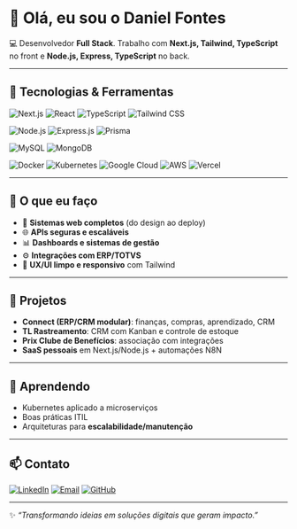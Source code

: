 # 👋 Olá, eu sou o Daniel Fontes

💻 Desenvolvedor **Full Stack**. Trabalho com **Next.js, Tailwind, TypeScript** no front e **Node.js, Express, TypeScript** no back.

---

## 🚀 Tecnologias & Ferramentas

<!-- Frontend -->
![Next.js](https://img.shields.io/badge/Next.js-000000.svg?style=for-the-badge&logo=nextdotjs&logoColor=white)
![React](https://img.shields.io/badge/React-20232A.svg?style=for-the-badge&logo=react&logoColor=61DAFB)
![TypeScript](https://img.shields.io/badge/TypeScript-3178C6.svg?style=for-the-badge&logo=typescript&logoColor=white)
![Tailwind CSS](https://img.shields.io/badge/TailwindCSS-06B6D4.svg?style=for-the-badge&logo=tailwindcss&logoColor=white)

<!-- Backend -->
![Node.js](https://img.shields.io/badge/Node.js-339933.svg?style=for-the-badge&logo=nodedotjs&logoColor=white)
![Express.js](https://img.shields.io/badge/Express.js-000000.svg?style=for-the-badge&logo=express&logoColor=white)
![Prisma](https://img.shields.io/badge/Prisma-2D3748.svg?style=for-the-badge&logo=prisma&logoColor=white)

<!-- DB -->
![MySQL](https://img.shields.io/badge/MySQL-4479A1.svg?style=for-the-badge&logo=mysql&logoColor=white)
![MongoDB](https://img.shields.io/badge/MongoDB-4EA94B.svg?style=for-the-badge&logo=mongodb&logoColor=white)

<!-- DevOps -->
![Docker](https://img.shields.io/badge/Docker-2496ED.svg?style=for-the-badge&logo=docker&logoColor=white)
![Kubernetes](https://img.shields.io/badge/Kubernetes-326CE5.svg?style=for-the-badge&logo=kubernetes&logoColor=white)
![Google Cloud](https://img.shields.io/badge/GCP-4285F4.svg?style=for-the-badge&logo=googlecloud&logoColor=white)
![AWS](https://img.shields.io/badge/AWS-232F3E.svg?style=for-the-badge&logo=amazonaws&logoColor=white)
![Vercel](https://img.shields.io/badge/Vercel-000000.svg?style=for-the-badge&logo=vercel&logoColor=white)

---

## 📌 O que eu faço
- 🔧 **Sistemas web completos** (do design ao deploy)
- 🌐 **APIs seguras e escaláveis**
- 📊 **Dashboards e sistemas de gestão**
- ⚙️ **Integrações com ERP/TOTVS**
- 🎨 **UX/UI limpo e responsivo** com Tailwind

---

## 📂 Projetos
- **Connect (ERP/CRM modular)**: finanças, compras, aprendizado, CRM
- **TL Rastreamento**: CRM com Kanban e controle de estoque
- **Prix Clube de Benefícios**: associação com integrações
- **SaaS pessoais** em Next.js/Node.js + automações N8N

---

## 🌱 Aprendendo
- Kubernetes aplicado a microserviços
- Boas práticas ITIL
- Arquiteturas para **escalabilidade/manutenção**

---

## 📫 Contato
[![LinkedIn](https://img.shields.io/badge/LinkedIn-0A66C2.svg?style=for-the-badge&logo=linkedin&logoColor=white)](https://www.linkedin.com/in/danielfontes)
[![Email](https://img.shields.io/badge/Email-D14836.svg?style=for-the-badge&logo=gmail&logoColor=white)](mailto:daniel@email.com)
[![GitHub](https://img.shields.io/badge/GitHub-100000.svg?style=for-the-badge&logo=github&logoColor=white)](https://github.com/danielfontes)

---

✨ _“Transformando ideias em soluções digitais que geram impacto.”_
